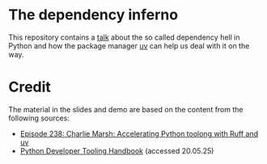 # The dependency inferno

This repository contains a [talk](https://sunnivin.github.io/a-new-core/talk/slides.html) about the so called dependency hell in Python and how the package manager [uv](https://docs.astral.sh/uv/) can help us deal with it on the way. 



# Credit

The material in the slides and demo are based on the content from the following sources:

- [Episode 238: Charlie Marsh: Accelerating Python toolong with Ruff and uv](https://realpython.com/podcasts/rpp/238/) 
- [Python Developer Tooling Handbook](https://pydevtools.com/handbook/) (accessed 20.05.25)

